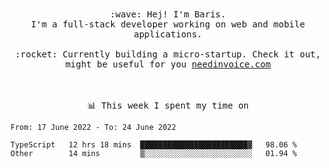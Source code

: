 <p align="center">
  <br><br>
  <samp>
    :wave: Hej! I'm Baris.
    <br>I'm a full-stack developer working on web and mobile applications.
       <br><br>:rocket: Currently building a micro-startup. Check it out, might be useful for you <a href="https://needinvoice.com/" target="_blank">needinvoice.com</a>

  </samp>
 <br><br><br>
</p>
<p align=center><samp>📊  This week I spent my time on</samp></p>


<!--START_SECTION:waka-->

```text
From: 17 June 2022 - To: 24 June 2022

TypeScript   12 hrs 18 mins  ████████████████████████▓   98.06 %
Other        14 mins         ▒░░░░░░░░░░░░░░░░░░░░░░░░   01.94 %
```

<!--END_SECTION:waka-->



